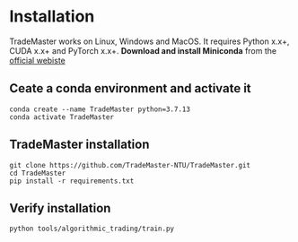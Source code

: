 # Installation
TradeMaster works on Linux, Windows and MacOS. It requires Python x.x+, CUDA x.x+ and PyTorch x.x+.
__Download and install Miniconda__ from the [official webiste](https://docs.conda.io/en/latest/miniconda.html)
## Ceate a conda environment and activate it

  ```
  conda create --name TradeMaster python=3.7.13
  conda activate TradeMaster
  ```
## TradeMaster installation  

  ```
  git clone https://github.com/TradeMaster-NTU/TradeMaster.git
  cd TradeMaster
  pip install -r requirements.txt
  ```

##  Verify installation

  ```
  python tools/algorithmic_trading/train.py
  ```
